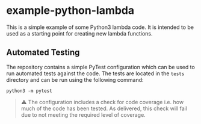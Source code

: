 # example-python-lambda

This is a simple example of some Python3 lambda code. It is intended to be used as a starting point for creating new lambda functions.

## Automated Testing

The repository contains a simple PyTest configuration which can be used to run automated tests against the code. The tests are located in the `tests` directory and can be run using the following command:

`python3 -m pytest`

> :warning: The configuration includes a check for code coverage i.e. how much of the code has been tested. As delivered, this check will fail due to not meeting the required level of coverage.